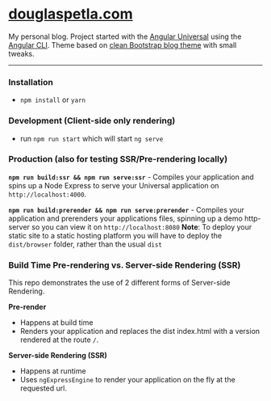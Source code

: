 # [douglaspetla.com](https://douglaspetla.com/)

My personal blog. Project started with the [Angular Universal](https://github.com/angular/universal) using the [Angular CLI](https://github.com/angular/angular-cli). Theme based on [clean Bootstrap blog theme](https://github.com/BlackrockDigital/startbootstrap-clean-blog) with small tweaks.

---

### Installation

- `npm install` or `yarn`

### Development (Client-side only rendering)

- run `npm run start` which will start `ng serve`

### Production (also for testing SSR/Pre-rendering locally)

**`npm run build:ssr && npm run serve:ssr`** - Compiles your application and spins up a Node Express to serve your Universal application on `http://localhost:4000`.

**`npm run build:prerender && npm run serve:prerender`** - Compiles your application and prerenders your applications files, spinning up a demo http-server so you can view it on `http://localhost:8080`
**Note**: To deploy your static site to a static hosting platform you will have to deploy the `dist/browser` folder, rather than the usual `dist`

### Build Time Pre-rendering vs. Server-side Rendering (SSR)

This repo demonstrates the use of 2 different forms of Server-side Rendering.

**Pre-render**

- Happens at build time
- Renders your application and replaces the dist index.html with a version rendered at the route `/`.

**Server-side Rendering (SSR)**

- Happens at runtime
- Uses `ngExpressEngine` to render your application on the fly at the requested url.
